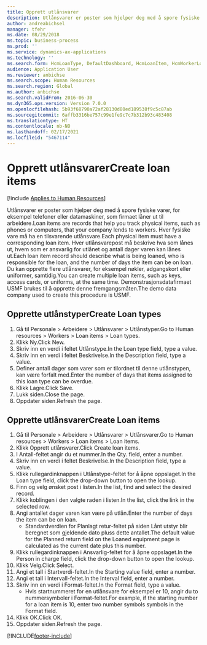 ```yaml
---
title: Opprett utlånsvarer
description: Utlånsvarer er poster som hjelper deg med å spore fysiske varer, for eksempel telefoner eller datamaskiner, som firmaet låner ut til arbeidere.
author: andreabichsel
manager: tfehr
ms.date: 08/29/2018
ms.topic: business-process
ms.prod: ''
ms.service: dynamics-ax-applications
ms.technology: ''
ms.search.form: HcmLoanType, DefaultDashboard, HcmLoanItem, HcmWorkerLookUp, HcmPersonnelManagementWorkspace
audience: Application User
ms.reviewer: anbichse
ms.search.scope: Human Resources
ms.search.region: Global
ms.author: anbichse
ms.search.validFrom: 2016-06-30
ms.dyn365.ops.version: Version 7.0.0
ms.openlocfilehash: 5b93f68790a72af28130d80ed189538f9c5c87ab
ms.sourcegitcommit: 6affb3316be757c99e1fe9c7c7b312b93c483408
ms.translationtype: HT
ms.contentlocale: nb-NO
ms.lasthandoff: 02/17/2021
ms.locfileid: "5467114"
---
```

# <a name="create-loan-items"></a><span data-ttu-id="8331a-103">Opprett utlånsvarer</span><span class="sxs-lookup"><span data-stu-id="8331a-103">Create loan items</span></span>

[!include [Applies to Human Resources](../includes/applies-to-hr.md)]



<span data-ttu-id="8331a-104">Utlånsvarer er poster som hjelper deg med å spore fysiske varer, for eksempel telefoner eller datamaskiner, som firmaet låner ut til arbeidere.</span><span class="sxs-lookup"><span data-stu-id="8331a-104">Loan items are records that help you track physical items, such as phones or computers, that your company lends to workers.</span></span> <span data-ttu-id="8331a-105">Hver fysiske vare må ha en tilsvarende utlånsvare.</span><span class="sxs-lookup"><span data-stu-id="8331a-105">Each physical item must have a corresponding loan item.</span></span> <span data-ttu-id="8331a-106">Hver utlånsvarepost må beskrive hva som lånes ut, hvem som er ansvarlig for utlånet og antall dager varen kan lånes ut.</span><span class="sxs-lookup"><span data-stu-id="8331a-106">Each loan item record should describe what is being loaned, who is responsible for the loan, and the number of days the item can be on loan.</span></span> <span data-ttu-id="8331a-107">Du kan opprette flere utlånsvarer, for eksempel nøkler, adgangskort eller uniformer, samtidig.</span><span class="sxs-lookup"><span data-stu-id="8331a-107">You can create multiple loan items, such as keys, access cards, or uniforms, at the same time.</span></span> <span data-ttu-id="8331a-108">Demonstrasjonsdatafirmaet USMF brukes til å opprette denne fremgangsmåten.</span><span class="sxs-lookup"><span data-stu-id="8331a-108">The demo data company used to create this procedure is USMF.</span></span>


## <a name="create-loan-types"></a><span data-ttu-id="8331a-109">Opprette utlånstyper</span><span class="sxs-lookup"><span data-stu-id="8331a-109">Create Loan types</span></span>
1. <span data-ttu-id="8331a-110">Gå til Personale > Arbeidere > Utlånsvarer > Utlånstyper.</span><span class="sxs-lookup"><span data-stu-id="8331a-110">Go to Human resources > Workers > Loan items > Loan types.</span></span>
2. <span data-ttu-id="8331a-111">Klikk Ny.</span><span class="sxs-lookup"><span data-stu-id="8331a-111">Click New.</span></span>
3. <span data-ttu-id="8331a-112">Skriv inn en verdi i feltet Utlånstype.</span><span class="sxs-lookup"><span data-stu-id="8331a-112">In the Loan type field, type a value.</span></span>
4. <span data-ttu-id="8331a-113">Skriv inn en verdi i feltet Beskrivelse.</span><span class="sxs-lookup"><span data-stu-id="8331a-113">In the Description field, type a value.</span></span>
5. <span data-ttu-id="8331a-114">Definer antall dager som varer som er tilordnet til denne utlånstypen, kan være forfalt med.</span><span class="sxs-lookup"><span data-stu-id="8331a-114">Enter the number of days that items assigned to this loan type can be overdue.</span></span> 
6. <span data-ttu-id="8331a-115">Klikk Lagre.</span><span class="sxs-lookup"><span data-stu-id="8331a-115">Click Save.</span></span>
7. <span data-ttu-id="8331a-116">Lukk siden.</span><span class="sxs-lookup"><span data-stu-id="8331a-116">Close the page.</span></span>
8. <span data-ttu-id="8331a-117">Oppdater siden.</span><span class="sxs-lookup"><span data-stu-id="8331a-117">Refresh the page.</span></span>

## <a name="create-loan-items"></a><span data-ttu-id="8331a-118">Opprette utlånsvarer</span><span class="sxs-lookup"><span data-stu-id="8331a-118">Create Loan items</span></span>
1. <span data-ttu-id="8331a-119">Gå til Personale > Arbeidere > Utlånsvarer > Utlånsvarer.</span><span class="sxs-lookup"><span data-stu-id="8331a-119">Go to Human resources > Workers > Loan items > Loan items.</span></span>
2. <span data-ttu-id="8331a-120">Klikk Opprett utlånsvarer.</span><span class="sxs-lookup"><span data-stu-id="8331a-120">Click Create loan items.</span></span>
3. <span data-ttu-id="8331a-121">I Antall-feltet angir du et nummer.</span><span class="sxs-lookup"><span data-stu-id="8331a-121">In the Qty. field, enter a number.</span></span>
4. <span data-ttu-id="8331a-122">Skriv inn en verdi i feltet Beskrivelse.</span><span class="sxs-lookup"><span data-stu-id="8331a-122">In the Description field, type a value.</span></span>
5. <span data-ttu-id="8331a-123">Klikk rullegardinknappen i Utlånstype-feltet for å åpne oppslaget.</span><span class="sxs-lookup"><span data-stu-id="8331a-123">In the Loan type field, click the drop-down button to open the lookup.</span></span>
6. <span data-ttu-id="8331a-124">Finn og velg ønsket post i listen.</span><span class="sxs-lookup"><span data-stu-id="8331a-124">In the list, find and select the desired record.</span></span>
7. <span data-ttu-id="8331a-125">Klikk koblingen i den valgte raden i listen.</span><span class="sxs-lookup"><span data-stu-id="8331a-125">In the list, click the link in the selected row.</span></span>
8. <span data-ttu-id="8331a-126">Angi antallet dager varen kan være på utlån.</span><span class="sxs-lookup"><span data-stu-id="8331a-126">Enter the number of days the item can be on loan.</span></span>
    * <span data-ttu-id="8331a-127">Standardverdien for Planlagt retur-feltet på siden Lånt utstyr blir beregnet som gjeldende dato pluss dette antallet.</span><span class="sxs-lookup"><span data-stu-id="8331a-127">The default value for the Planned return field on the Loaned equipment page is calculated as the current date plus this number.</span></span>  
9. <span data-ttu-id="8331a-128">Klikk rullegardinknappen i Ansvarlig-feltet for å åpne oppslaget.</span><span class="sxs-lookup"><span data-stu-id="8331a-128">In the Person in charge field, click the drop-down button to open the lookup.</span></span>
10. <span data-ttu-id="8331a-129">Klikk Velg.</span><span class="sxs-lookup"><span data-stu-id="8331a-129">Click Select.</span></span>
11. <span data-ttu-id="8331a-130">Angi et tall i Startverdi-feltet.</span><span class="sxs-lookup"><span data-stu-id="8331a-130">In the Starting value field, enter a number.</span></span>
12. <span data-ttu-id="8331a-131">Angi et tall i Intervall-feltet.</span><span class="sxs-lookup"><span data-stu-id="8331a-131">In the Interval field, enter a number.</span></span>
13. <span data-ttu-id="8331a-132">Skriv inn en verdi i Format-feltet.</span><span class="sxs-lookup"><span data-stu-id="8331a-132">In the Format field, type a value.</span></span>
    * <span data-ttu-id="8331a-133">Hvis startnummeret for en utlånsvare for eksempel er 10, angir du to nummersymboler i Format-feltet.</span><span class="sxs-lookup"><span data-stu-id="8331a-133">For example, if the starting number for a loan item is 10, enter two number symbols symbols in the Format field.</span></span>  
14. <span data-ttu-id="8331a-134">Klikk OK.</span><span class="sxs-lookup"><span data-stu-id="8331a-134">Click OK.</span></span>
15. <span data-ttu-id="8331a-135">Oppdater siden.</span><span class="sxs-lookup"><span data-stu-id="8331a-135">Refresh the page.</span></span>



[!INCLUDE[footer-include](../includes/footer-banner.md)]